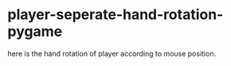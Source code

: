 # player-seperate-hand-rotation-pygame
here is the hand rotation of player according to mouse position.
